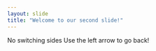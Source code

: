 ```yaml
---
layout: slide
title: "Welcome to our second slide!"
---
```

No switching sides
Use the left arrow to go back!
